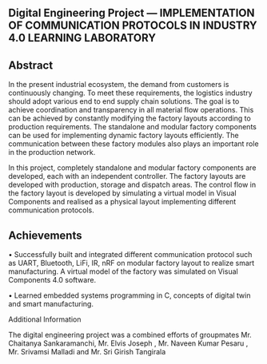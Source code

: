 ## Digital Engineering Project — IMPLEMENTATION OF COMMUNICATION PROTOCOLS IN INDUSTRY 4.0 LEARNING LABORATORY

## Abstract

In the present industrial ecosystem, the demand from customers is continuously changing. To meet these requirements, the logistics industry should adopt various end to end supply chain solutions. The goal is to achieve coordination and transparency in all material flow operations. This can be achieved by constantly modifying the factory layouts according to production requirements. The standalone and modular factory components can be used for implementing dynamic factory layouts efficiently. The communication between these factory modules also plays an important role in the production network.

In this project, completely standalone and modular factory components are developed, each with an independent controller. The factory layouts are developed with production, storage and dispatch areas. The control flow in the factory layout is developed by simulating a virtual model in Visual Components and realised as a physical layout implementing different communication protocols.
 
 
 ## Achievements

•	Successfully built and integrated different communication protocol such as UART, Bluetooth, LiFi, IR, nRF on modular factory layout to realize smart manufacturing. A virtual      model of the factory was simulated on Visual Components 4.0 software.

•	Learned embedded systems programming in C, concepts of digital twin and smart manufacturing.

Additional Information

The digital engineering project was a combined efforts of groupmates
Mr. Chaitanya Sankaramanchi, Mr. Elvis Joseph , Mr. Naveen Kumar Pesaru , Mr. Srivamsi Malladi  and Mr. Sri Girish Tangirala
